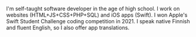 I'm self-taught software developer in the age of high school. I work on websites (HTML+JS+CSS+PHP+SQL) and iOS apps (Swift). I won Apple's Swift Student Challenge coding competition in 2021. I speak native Finnish and fluent English, so I also offer app translations.
